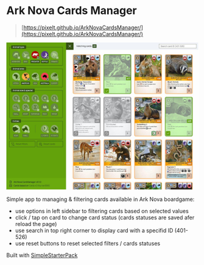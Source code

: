 # Ark Nova Cards Manager
> [https://pixelt.github.io/ArkNovaCardsManager/](https://pixelt.github.io/ArkNovaCardsManager/)

![Screenshot](screenshot.jpg)

Simple app to managing & filtering cards available in Ark Nova boardgame:
- use options in left sidebar to filtering cards based on selected values
- click / tap on card to change card status (cards statuses are saved afer reload the page)
- use search in top right corner to display card with a specifid ID (401-526)
- use reset buttons to reset selected filters / cards statuses

Built with [SimpleStarterPack](https://github.com/PixelT/SimpleStarterPack)